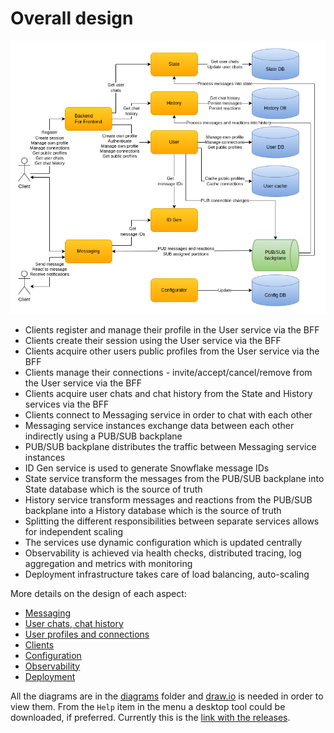 # Overall design

![Overall design](images/cecochat-01-overall.png)

* Clients register and manage their profile in the User service via the BFF
* Clients create their session using the User service via the BFF
* Clients acquire other users public profiles from the User service via the BFF
* Clients manage their connections - invite/accept/cancel/remove from the User service via the BFF
* Clients acquire user chats and chat history from the State and History services via the BFF
* Clients connect to Messaging service in order to chat with each other
* Messaging service instances exchange data between each other indirectly using a PUB/SUB backplane
* PUB/SUB backplane distributes the traffic between Messaging service instances
* ID Gen service is used to generate Snowflake message IDs
* State service transform the messages from the PUB/SUB backplane into State database which is the source of truth 
* History service transform messages and reactions from the PUB/SUB backplane into a History database which is the source of truth
* Splitting the different responsibilities between separate services allows for independent scaling
* The services use dynamic configuration which is updated centrally
* Observability is achieved via health checks, distributed tracing, log aggregation and metrics with monitoring
* Deployment infrastructure takes care of load balancing, auto-scaling

More details on the design of each aspect:

* [Messaging](design-messaging.md)
* [User chats, chat history](design-state-history.md)
* [User profiles and connections](design-users.md)
* [Clients](design-clients.md)
* [Configuration](design-configuration.md)
* [Observability](design-observability.md)
* [Deployment](design-deployment.md)

All the diagrams are in the [diagrams](diagrams) folder and [draw.io](https://app.diagrams.net/) is needed in order to view them. From the `Help` item in the menu a desktop tool could be downloaded, if preferred. Currently this is the [link with the releases](https://github.com/jgraph/drawio-desktop/releases).

